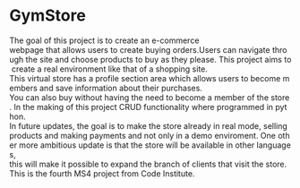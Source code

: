 # __GymStore__

The goal of this project is to create an e-commerce webpage that allows users to create buying orders.Users can navigate through the site and choose products to buy as they please. This project aims to create a real environment like that of a shopping site. This virtual store has a profile section area which allows users to become members and save information about their purchases. 
You can also buy without having the need to become a member of the store. In the making of this project CRUD functionality where programmed in python.
In future updates, the goal is to make the store already in real mode, selling products and making payments and not only in a demo enviroment. One other more ambitious update is that the store will be available in other languages, 
this will make it possible to expand the branch of clients that visit the store. This is the fourth MS4 project from Code Institute.

